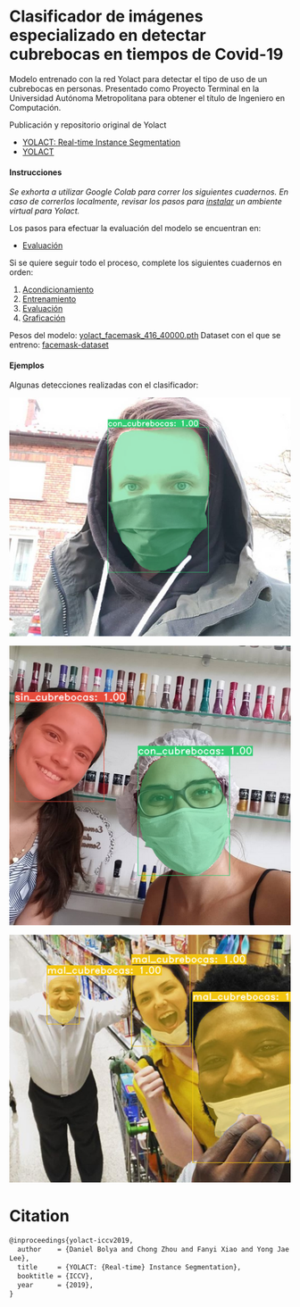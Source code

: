 # Clasificador de imágenes especializado en detectar cubrebocas en tiempos de Covid-19

Modelo entrenado con la red Yolact para detectar el tipo de uso de un cubrebocas en personas. Presentado como Proyecto Terminal en la Universidad Autónoma Metropolitana para obtener el título de Ingeniero en Computación.

Publicación y repositorio original de Yolact
 - [YOLACT: Real-time Instance Segmentation](https://arxiv.org/abs/1904.02689)
 - [YOLACT](https://github.com/dbolya/yolact)

#### Instrucciones

*Se exhorta a utilizar Google Colab para correr los siguientes cuadernos. En caso de correrlos localmente, revisar los pasos para [instalar](https://github.com/dbolya/yolact#installation) un ambiente virtual para Yolact.*

Los pasos para efectuar la evaluación del modelo se encuentran en:

 - [Evaluación](https://colab.research.google.com/drive/1SZ3XNkn3zzin06Xw_NvA84Ejg4nlTW3Y?usp=sharing)

Si se quiere seguir todo el proceso, complete los siguientes cuadernos en orden:

1. [Acondicionamiento](https://colab.research.google.com/drive/165lh2onF2asnDUs-mcjcigO0LTIpTuSW?usp=sharing)
2. [Entrenamiento](https://colab.research.google.com/drive/1YM4I9RuikdHViDfkZcycnAYuc6ovXFkh?usp=sharing)
3. [Evaluación](https://colab.research.google.com/drive/1SZ3XNkn3zzin06Xw_NvA84Ejg4nlTW3Y?usp=sharing)
4. [Graficación](https://colab.research.google.com/drive/1TtktIkq5nsmxZOQQWvfTE5WcvlU-VK0-?usp=sharing)

Pesos del modelo: [yolact_facemask_416_40000.pth](https://drive.google.com/file/d/1-1k5bKwFC6miuZJSMVwxo16d3fkERBaK/view?usp=sharing)
Dataset con el que se entreno: [facemask-dataset](https://github.com/prsantiago/facemask-dataset)

#### Ejemplos

Algunas detecciones realizadas con el clasificador:

![con cubrebocas](data/yolact_example_0.png)

![sin/con cubrebocas](data/yolact_example_1.png)

![mal cubrebocas](data/yolact_example_2.png)

# Citation
```
@inproceedings{yolact-iccv2019,
  author    = {Daniel Bolya and Chong Zhou and Fanyi Xiao and Yong Jae Lee},
  title     = {YOLACT: {Real-time} Instance Segmentation},
  booktitle = {ICCV},
  year      = {2019},
}
```